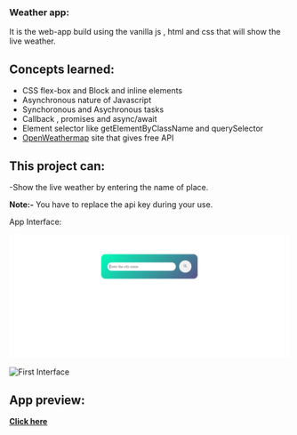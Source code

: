 ### Weather app:

It is the web-app build using the vanilla js , html and css that will show the live weather.

## Concepts learned:

- CSS flex-box and Block and inline elements
- Asynchronous nature of Javascript
- Synchoronous and Asychronous tasks
- Callback , promises and async/await
- Element selector like getElementByClassName and querySelector
- [OpenWeathermap](https://openweathermap.org/) site that gives free API

## This project can:

-Show the live weather by entering the name of place.

**Note:-** You have to replace the api key during your use.

App Interface:

![First Interface ](https://github.com/Kz1232/FrontEnd_Projects/blob/main/Weather_app/Images/First%20Interface.png?raw=true)

![First Interface ](/Weather_app/Images/weather-app.png)

## App preview:

**[Click here](#)**
